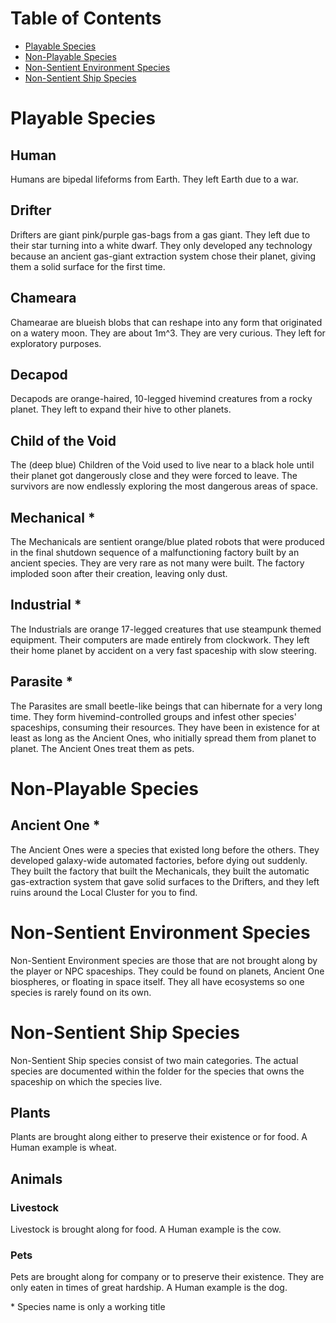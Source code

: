 # Table of Contents

* [Playable Species](#playable-species)
* [Non-Playable Species](#non-playable-species)
* [Non-Sentient Environment Species](#non-sentient-environment-species)
* [Non-Sentient Ship Species](non-sentient-ship-species)

# Playable Species

## Human
Humans are bipedal lifeforms from Earth. They left Earth due to a war.

## Drifter
Drifters are giant pink/purple gas-bags from a gas giant. They left due to their star turning into a white dwarf. They only developed any technology because an ancient gas-giant extraction system chose their planet, giving them a solid surface for the first time.

## Chameara
Chamearae are blueish blobs that can reshape into any form that originated on a watery moon. They are about 1m^3. They are very curious. They left for exploratory purposes.

## Decapod
Decapods are orange-haired, 10-legged hivemind creatures from a rocky planet. They left to expand their hive to other planets.

## Child of the Void
The (deep blue) Children of the Void used to live near to a black hole until their planet got dangerously close and they were forced to leave.
The survivors are now endlessly exploring the most dangerous areas of space.

## Mechanical *
The Mechanicals are sentient orange/blue plated robots that were produced in the final shutdown sequence of a malfunctioning factory built by an ancient species. They are very rare as not many were built. The factory imploded soon after their creation, leaving only dust.

## Industrial *
The Industrials are orange 17-legged creatures that use steampunk themed equipment. Their computers are made entirely from clockwork. They left their home planet by accident on a very fast spaceship with slow steering.

## Parasite *
The Parasites are small beetle-like beings that can hibernate for a very long time. They form hivemind-controlled groups and infest other species' spaceships, consuming their resources. They have been in existence for at least as long as the Ancient Ones, who initially spread them from planet to planet. The Ancient Ones treat them as pets.

# Non-Playable Species

## Ancient One *
The Ancient Ones were a species that existed long before the others. They developed galaxy-wide automated factories, before dying out suddenly. They built the factory that built the Mechanicals, they built the automatic gas-extraction system that gave solid surfaces to the Drifters, and they left ruins around the Local Cluster for you to find.

# Non-Sentient Environment Species
Non-Sentient Environment species are those that are not brought along by the player or NPC spaceships. They could be found on planets, Ancient One biospheres, or floating in space itself. They all have ecosystems so one species is rarely found on its own.

# Non-Sentient Ship Species
Non-Sentient Ship species consist of two main categories. The actual species are documented within the folder for the species that owns the spaceship on which the species live.

## Plants
Plants are brought along either to preserve their existence or for food. A Human example is wheat.

## Animals

### Livestock
Livestock is brought along for food. A Human example is the cow.

### Pets
Pets are brought along for company or to preserve their existence. They are only eaten in times of great hardship. A Human example is the dog.

\* Species name is only a working title
